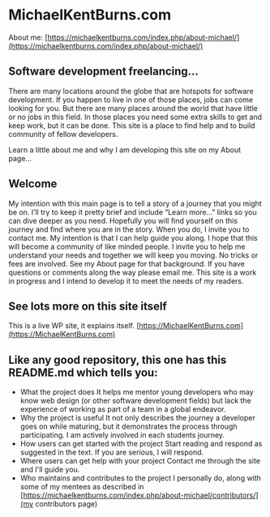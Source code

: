 # MichaelKentBurns.com

About me: [https://michaelkentburns.com/index.php/about-michael/](https://michaelkentburns.com/index.php/about-michael/)

## Software development freelancing…

There are many locations around the globe that are hotspots for software development. If you happen to live in one of those places, jobs can come looking for you. But there are many places around the world that have little or no jobs in this field. In those places you need some extra skills to get and keep work, but it can be done. This site is a place to find help and to build community of fellow developers.

Learn a little about me and why I am developing this site on my About page…

## Welcome

My intention with this main page is to tell a story of a journey that you might be on. I’ll try to keep it pretty brief and include “Learn more…” links so you can dive deeper as you need. Hopefully you will find yourself on this journey and find where you are in the story. When you do, I invite you to contact me. My intention is that I can help guide you along. I hope that this will become a community of like minded people. I invite you to help me understand your needs and together we will keep you moving. No tricks or fees are involved. See my About page for that background. If you have questions or comments along the way please email me. This site is a work in progress and I intend to develop it to meet the needs of my readers.

## See lots more on this site itself
This is a live WP site, it explains itself.
[https://MichaelKentBurns.com](https://MichaelKentBurns.com) 

## Like any good repository, this one has this README.md which tells you:
* What the project does
  It helps me mentor young developers who may know web design (or other software development fields) but lack the experience of working as part of a team in a global endeavor.  
* Why the project is useful
  It not only describes the journey a developer goes on while maturing, but it demonstrates the process through participating. I am actively involved in each students journey. 
* How users can get started with the project
  Start reading and respond as suggested in the text.  If you are serious, I will respond.  
* Where users can get help with your project
  Contact me through the site and I'll guide you.
* Who maintains and contributes to the project
  I personally do, along with some of my mentees as described in [https://michaelkentburns.com/index.php/about-michael/contributors/](my contributors page)
